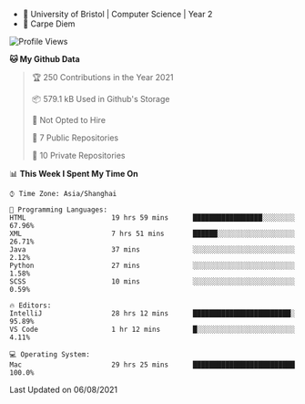 - :school: University of Bristol | Computer Science | Year 2
- :musical_keyboard: Carpe Diem

<!--START_SECTION:waka-->
![Profile Views](http://img.shields.io/badge/Profile%20Views-4-blue)

**🐱 My Github Data** 

> 🏆 250 Contributions in the Year 2021
 > 
> 📦 579.1 kB Used in Github's Storage 
 > 
> 🚫 Not Opted to Hire
 > 
> 📜 7 Public Repositories 
 > 
> 🔑 10 Private Repositories  
 > 
📊 **This Week I Spent My Time On** 

```text
⌚︎ Time Zone: Asia/Shanghai

💬 Programming Languages: 
HTML                     19 hrs 59 mins      █████████████████░░░░░░░░   67.96% 
XML                      7 hrs 51 mins       ██████░░░░░░░░░░░░░░░░░░░   26.71% 
Java                     37 mins             ░░░░░░░░░░░░░░░░░░░░░░░░░   2.12% 
Python                   27 mins             ░░░░░░░░░░░░░░░░░░░░░░░░░   1.58% 
SCSS                     10 mins             ░░░░░░░░░░░░░░░░░░░░░░░░░   0.59%

🔥 Editors: 
IntelliJ                 28 hrs 12 mins      ████████████████████████░   95.89% 
VS Code                  1 hr 12 mins        █░░░░░░░░░░░░░░░░░░░░░░░░   4.11%

💻 Operating System: 
Mac                      29 hrs 25 mins      █████████████████████████   100.0%

```


 Last Updated on 06/08/2021
<!--END_SECTION:waka-->